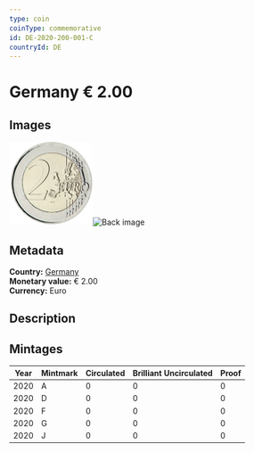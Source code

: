 ```yaml
---
type: coin
coinType: commemorative
id: DE-2020-200-001-C
countryId: DE
---
```


# Germany € 2.00

## Images

<img src="../../Images/common-2007-200.png" height="150" alt="Front image"><img src="Images/DE-2020-200-001.png" height="150" alt="Back image">

## Metadata

**Country:** [Germany](../../Countries/Germany/index.md)\
**Monetary value:** € 2.00\
**Currency:** Euro

## Description


## Mintages

| Year | Mintmark | Circulated | Brilliant Uncirculated | Proof |
| ---- | -------- | ---------- | ---------------------- | ----- |
| 2020 | A | 0| 0 | 0 |
| 2020 | D | 0| 0 | 0 |
| 2020 | F | 0| 0 | 0 |
| 2020 | G | 0| 0 | 0 |
| 2020 | J | 0| 0 | 0 |
